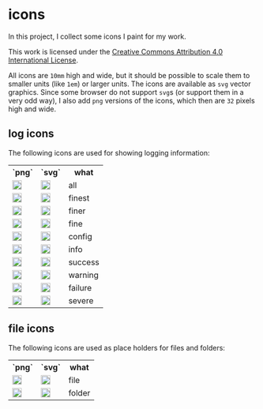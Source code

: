 # icons

In this project, I collect some icons I paint for my work.

This work is licensed under the <a rel="license" href="http://creativecommons.org/licenses/by/4.0/">Creative Commons Attribution 4.0 International License</a>.

All icons are `10mm` high and wide, but it should be possible to scale them to smaller units (like `1em`) or larger units. The icons are available as `svg` vector graphics. Since some browser do not support `svg`s (or support them in a very odd way), I also add `png` versions of the icons, which then are `32` pixels high and wide.

## log icons

The following icons are used for showing logging information:
<table>
<tr><th>`png`</th><th>`svg`</th><th>what</th></tr>
<tr>
  <td><img src="https://rawgit.com/thomasWeise/icons/master/log/logAll/logAll.png" style="width:1.2em;height:1.2em" alt="all"/></td>
  <td><img src="https://rawgit.com/thomasWeise/icons/master/log/logAll/logAll.svg" style="width:1.2em;height:1.2em" alt="all"/></td>
  <td>all</td>
</tr><tr>
  <td><img src="https://rawgit.com/thomasWeise/icons/master/log/logFinest/logFinest.png" style="width:1.2em;height:1.2em" alt="finest"/></td>
  <td><img src="https://rawgit.com/thomasWeise/icons/master/log/logFinest/logFinest.svg" style="width:1.2em;height:1.2em" alt="finest"/></td>
  <td>finest</td>
</tr><tr>
  <td><img src="https://rawgit.com/thomasWeise/icons/master/log/logFiner/logFiner.png" style="width:1.2em;height:1.2em" alt="finer"/></td>
  <td><img src="https://rawgit.com/thomasWeise/icons/master/log/logFiner/logFiner.svg" style="width:1.2em;height:1.2em" alt="finer"/></td>
  <td>finer</td>
</tr><tr>
  <td><img src="https://rawgit.com/thomasWeise/icons/master/log/logFine/logFine.png" style="width:1.2em;height:1.2em" alt="fine"/></td>
  <td><img src="https://rawgit.com/thomasWeise/icons/master/log/logFine/logFine.svg" style="width:1.2em;height:1.2em" alt="fine"/></td>
  <td>fine</td>
</tr><tr>
  <td><img src="https://rawgit.com/thomasWeise/icons/master/log/logConfig/logConfig.png" style="width:1.2em;height:1.2em" alt="config"/></td>
  <td><img src="https://rawgit.com/thomasWeise/icons/master/log/logConfig/logConfig.svg" style="width:1.2em;height:1.2em" alt="config"/></td>
  <td>config</td>
</tr><tr>
  <td><img src="https://rawgit.com/thomasWeise/icons/master/log/logInfo/logInfo.png" style="width:1.2em;height:1.2em" alt="info"/></td>
  <td><img src="https://rawgit.com/thomasWeise/icons/master/log/logInfo/logInfo.svg" style="width:1.2em;height:1.2em" alt="info"/></td>
  <td>info</td>
</tr><tr>
  <td><img src="https://rawgit.com/thomasWeise/icons/master/log/logSuccess/logSuccess.png" style="width:1.2em;height:1.2em" alt="success"/></td>
  <td><img src="https://rawgit.com/thomasWeise/icons/master/log/logSuccess/logSuccess.svg" style="width:1.2em;height:1.2em" alt="success"/></td>
  <td>success</td>
</tr><tr>
  <td><img src="https://rawgit.com/thomasWeise/icons/master/log/logWarning/logWarning.png" style="width:1.2em;height:1.2em" alt="warning"/></td>
  <td><img src="https://rawgit.com/thomasWeise/icons/master/log/logWarning/logWarning.svg" style="width:1.2em;height:1.2em" alt="warning"/></td>
  <td>warning</td>
</tr><tr>
  <td><img src="https://rawgit.com/thomasWeise/icons/master/log/logFailure/logFailure.png" style="width:1.2em;height:1.2em" alt="failure"/></td>
  <td><img src="https://rawgit.com/thomasWeise/icons/master/log/logFailure/logFailure.svg" style="width:1.2em;height:1.2em" alt="failure"/></td>
  <td>failure</td>
</tr><tr>
  <td><img src="https://rawgit.com/thomasWeise/icons/master/log/logSevere/logSevere.png" style="width:1.2em;height:1.2em" alt="severe"/></td>
  <td><img src="https://rawgit.com/thomasWeise/icons/master/log/logSevere/logSevere.svg" style="width:1.2em;height:1.2em" alt="severe"/></td>
  <td>severe</td>
</tr>
</table>

## file icons

The following icons are used as place holders for files and folders:

<table>
<tr><th>`png`</th><th>`svg`</th><th>what</th></tr>
<tr>
  <td><img src="https://rawgit.com/thomasWeise/icons/master/files/file/file.png" style="width:1.2em;height:1.2em" alt="file"/></td>
  <td><img src="https://rawgit.com/thomasWeise/icons/master/files/file/file.svg" style="width:1.2em;height:1.2em" alt="file"/></td>
  <td>file</td>
</tr><tr>
  <td><img src="https://rawgit.com/thomasWeise/icons/master/files/folder/folder.png" style="width:1.2em;height:1.2em" alt="folder"/></td>
  <td><img src="https://rawgit.com/thomasWeise/icons/master/files/folder/folder.svg" style="width:1.2em;height:1.2em" alt="folder"/></td>
  <td>folder</td>
</tr>
</table>